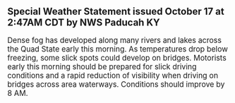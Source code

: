 <p>
   <h2>Special Weather Statement issued October 17 at 2:47AM CDT by NWS Paducah KY</h2>
   <div style="font-size:120%">Dense fog has developed along many rivers and lakes across the
      Quad State early this morning. As temperatures drop below
      freezing, some slick spots could develop on bridges. Motorists
      early this morning should be prepared for slick driving conditions
      and a rapid reduction of visibility when driving on bridges across
      area waterways. Conditions should improve by 8 AM.
   </div>
</p>
